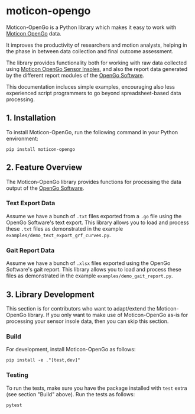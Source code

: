 # moticon-opengo

Moticon-OpenGo is a Python library which makes it easy to work with
[Moticon OpenGo](https://moticon.com/opengo) data.

It improves the productivity of researchers and motion analysts, helping in the
phase in between data collection and final outcome assessment.

The library provides functionality both for working with raw data collected
using [Moticon OpenGo Sensor Insoles](https://moticon.com/opengo/sensor-insoles),
and also the report data generated by the different report modules of the
[OpenGo Software](https://moticon.com/opengo/software).

This documentation incluces simple examples, encouraging also less experienced
script programmers to go beyond spreadsheet-based data processing.


## 1. Installation

To install Moticon-OpenGo, run the following command in your Python environment:
```
pip install moticon-opengo
```


## 2. Feature Overview

The Moticon-OpenGo library provides functions for processing the data output of
the [OpenGo Software](https://moticon.com/opengo/software).

### Text Export Data

Assume we have a bunch of `.txt` files exported from a `.go` file using the
OpenGo Software's text export. This library allows you to load and process
these `.txt` files as demonstrated in the example
`examples/demo_text_export_grf_curves.py`.

### Gait Report Data

Assume we have a bunch of `.xlsx` files exported using the OpenGo Software's
gait report. This library allows you to load and process these files as
demonstrated in the example `examples/demo_gait_report.py`.


## 3. Library Development

This section is for contributors who want to adapt/extend the Moticon-OpenGo
library. If you only want to make use of Moticon-OpenGo as-is for processing
your sensor insole data, then you can skip this section.

### Build

For development, install Moticon-OpenGo as follows:
```
pip install -e ."[test,dev]"
```

### Testing

To run the tests, make sure you have the package installed with `test` extra
(see section "Build" above). Run the tests as follows:
```
pytest
```

